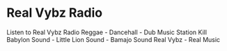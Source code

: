 # Real Vybz Radio

Listen to Real Vybz Radio Reggae - Dancehall - Dub Music Station Kill Babylon Sound - Little Lion Sound - Bamajo Sound Real Vybz - Real Music
